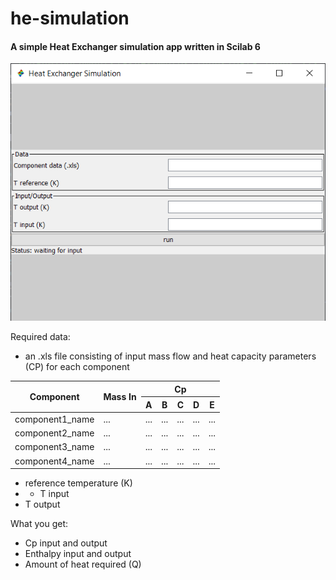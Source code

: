 # he-simulation
#### A simple Heat Exchanger simulation app written in Scilab 6

![window preview](https://github.com/Danedevz/he-simulation/blob/main/preview/Window.png?raw=true)

Required data:
- an .xls file consisting of input mass flow and heat capacity parameters (CP) for each component
<table class="tg">
<thead>
  <tr>
    <th class="tg-0pky" rowspan="2">Component</th>
    <th class="tg-0lax" rowspan="2">Mass In</th>
    <th class="tg-0lax" colspan="5">Cp</th>
  </tr>
  <tr>
    <th class="tg-0lax">A</th>
    <th class="tg-0lax">B</th>
    <th class="tg-0lax">C</th>
    <th class="tg-0lax">D</th>
    <th class="tg-0lax">E</th>
  </tr>
</thead>
<tbody>
  <tr>
    <td class="tg-0pky">component1_name</td>
    <td class="tg-0lax">...</td>
    <td class="tg-0lax">...</td>
    <td class="tg-0lax">...</td>
    <td class="tg-0lax">...</td>
    <td class="tg-0lax">...</td>
    <td class="tg-0lax">...</td>
  </tr>
  <tr>
    <td class="tg-0pky">component2_name</td>
    <td class="tg-0lax">...</td>
    <td class="tg-0lax">...</td>
    <td class="tg-0lax">...</td>
    <td class="tg-0lax">...</td>
    <td class="tg-0lax">...</td>
    <td class="tg-0lax">...</td>
  </tr>
  <tr>
    <td class="tg-0lax">component3_name</td>
    <td class="tg-0lax">...</td>
    <td class="tg-0lax">...</td>
    <td class="tg-0lax">...</td>
    <td class="tg-0lax">...</td>
    <td class="tg-0lax">...</td>
    <td class="tg-0lax">...</td>
  </tr>
  <tr>
    <td class="tg-0lax">component4_name</td>
    <td class="tg-0lax">...</td>
    <td class="tg-0lax">...</td>
    <td class="tg-0lax">...</td>
    <td class="tg-0lax">...</td>
    <td class="tg-0lax">...</td>
    <td class="tg-0lax">...</td>
  </tr>
</tbody>
</table>

- reference temperature (K)
- - T input
- T output

What you get:
- Cp input and output
- Enthalpy input and output
- Amount of heat required (Q)
